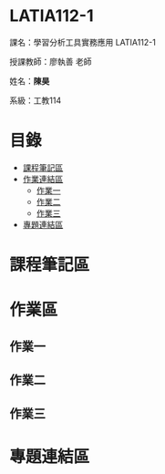# LATIA112-1

課名：學習分析工具實務應用 LATIA112-1

授課教師：廖執善 老師

姓名：**陳昊**

系級：工教114

# 目錄

- [課程筆記區](#課程筆記區)
- [作業連結區](#作業區)
  - [作業一](#作業一)
  - [作業二](#作業二)
  - [作業三](#作業三)
- [專題連結區](#專題連結區)

# 課程筆記區


# 作業區


## 作業一


## 作業二


## 作業三


# 專題連結區
